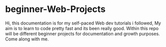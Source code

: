 # beginner-Web-Projects
Hi, this documentation is for my self-paced Web dev tutorials i followed, 
My aim is to learn to code pretty fast and its been really good.
Within this repo will be different beginner projects for documentation and growth purposes.
Come along with me.
